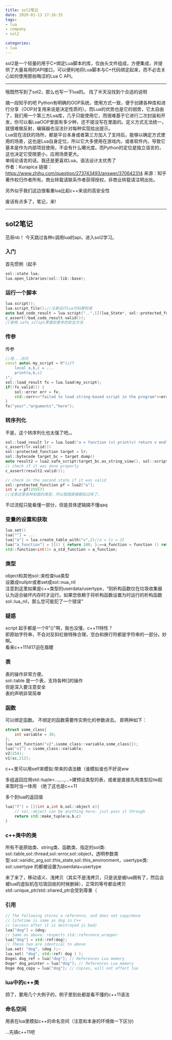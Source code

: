 ```yaml
---
title: sol2笔记
date: 2020-01-13 17:16:15
tags:
- lua
- company
- sol2

categories:
- lua
---
```


sol2是一个轻量的用于C+绑定Lua脚本的库，仅由头文件组成，方便集成，并提供了大量易用的API接口，可以便利地将Lua脚本与C+代码绑定起来，而不必去关心如何使用那些晦涩的Lua C API。
<!--more-->

---
哦既然写到了sol2，那么也写一下lua的。
找了半天没找到个合适的说明

摘一段知乎的吧
    Python有明确的OOP系统，使用方式一致，便于创建各种库和进行分享（OOP对复用来说是决定性质的）。而Lua的优势也是它的弱势，它太自由了，我们用一个第三方Lua库，几乎只能使用它，而很难基于它进行二次封装和开发，你可以看LuaOOP里面有多少种，还不提没写在里面的。定义方式无法统一，就很难做反射，编辑器也没法针对每种实现给出提示。  
    Lua现在活跃的场所，都是平台本身或者第三方加入了支持后，能够以确定方式使用的场景，这也是Lua自身定位，所以它大多使用在游戏内，或者软件内，导致它基本是作为内部项目使用，不会有什么曝光度。而Python的定位是独立语言的，这也决定它受限更小，应用场景更大。  
    单纯论语言的话，我还是更喜欢Lua，语法设计太优秀了  
    作者：Kurapica
    链接：https://www.zhihu.com/question/273743493/answer/370642314
    来源：知乎
    著作权归作者所有。商业转载请联系作者获得授权，非商业转载请注明出处。

另外似乎我们这边很看重lua比起c++来说的高安全性

废话有点多了，笔记，来!

---

## sol2笔记
范哥nb！
今天跳过各种c调用lua的api，进入sol2学习。
### 入门
首先惯例（起手
```c++
sol::state lua;
lua.open_libraries(sol::lib::base);
```
### 运行一个脚本
```c++
lua.script();
lua.script_file();//注意运行lua代码要检查
auto bad_code_result = lua.script("..",[](lua_State*, sol::protected_function_result pfr)
c_assert(!bad_code_result.valid());
//使用.safe_script来看到更多的安全方法
```
### 传参
传参

```c++
//用...访问
const auto& my_script = R"(//?
    local a,b,c = ... 
    print(a,b,c)
)";
sol::load_result fx = lua.load(my_script);
if(!fx.valid()) {
    sol::error err = fx;
    std::cerr<<"failed to load string-based script in the program"<<err.what()<<std::endl;
}
fx("your","arguments","here");
```

### 转序列化
不是，这个转序列化也太强了吧。。
```c++
sol::load_result lr = lua.load("a = function (v) print(v) return v end");
c_assert(lr.valid())
sol::protected_function target = lr;
sol::bytecode target_bc = target.dump()
auto result2 = lua2.safe_script(target_bc.as_string_view(), sol::script_pass_on_error);
// check if it was done properly
c_assert(result2.valid());

// check in the second state if it was valid
sol::protected_function pf = lua2["a"];
int v = pf(25557)
//注意这里各种前面的类型，所以我就直接都贴过来了。
```
不过流程只能看懂一部分，但是具体逻辑搞不懂qaq

### 变量的设置和获取
```c++
lua.set()
lua[""] = ...
lua["a"] = lua.create_table_with("v",2)//a = {v = 2}
lua["a_function"] = []() { return 100; };==a_function = function () return 100 end,
std::function<int()> a_std_function = a_function;
```
### 类型
object和其他sol::来检查lua类型  
设置成nullptr或者set成sol::nua_nil  
注意到这里如果是c++类型的userdata/usertype，“则析构函数仅在垃圾收集器认为适合破坏内存时才运行。如果您依赖于将析构函数设置为时运行的析构函数sol::lua_nil，那么您可能犯了一个错误"

### 疑惑
script 起手都是一个R"()"啊，我也没懂，c++11特性？  
即原始字符串，不会对反斜杠做特殊合理，空白和换行符都是字符串的一部分。妙啊。  
看来c++111417迫在眉睫

### 表
表的操作非常方便。  
sol::table 是一个表，支持各种[]的操作  
但是深入要注意安全  
表的声明非常简单

### 函数
可以绑定函数。
不绑定的函数需要传实例化的参数进去。
即两种如下：
```c++
struct some_class{
    int variable = 30;
};
lua.set_function("v2",&some_class::variable,some_class{});
lua["v1"] = &some_class::variable;
v2(254);
v1(sc,212);
```
c++里可以用self来模拟:带来的语法糖（谁模拟谁也不好说ww

多组返回应用std::tuple<...,...,...>建预设类型的表，或者是直接先用类型后tie起来暂时当一体用
（绝了这也是c++11

多个到lua的返回值
```c++
lua["f"] = [](int a,int b,sol::object c){
    // sol::object can be anything here: just pass it through
    return std::make_tuple(a,b,c)
}
```

### c++类中的类
所有不是原始类、string类、函数类、指定的sol类: sol::table,sol::thread,sol::error,sol::object，透明参数类型:sol::varidic_arg,sol::this_state,sol::this_environment，usertype<T>类: sol::usertype
的都被设置为userdata+usertype

来了来了，移动语义、浅拷贝（其实不是浅拷贝，只是说是被lua拥有了，然后会被lua的虚拟机在垃圾回收的时候删掉），正常的等号都会拷贝
std::unique_ptr/std::shared_ptr会受到尊重（


### 引用
```c++
// The following stores a reference, and does not copy/move
// lifetime is same as dog in C++
// (access after it is destroyed is bad)
lua["dog"] = &dog;
// Same as above: respects std::reference_wrapper
lua["dog"] = std::ref(dog);
// These two are identical to above
lua.set( "dog", &dog );~
lua.set( "dog", std::ref( dog ) );
Doge& dog_ref = lua["dog"]; // References Lua memory
Doge* dog_pointer = lua["dog"]; // References Lua memory
Doge dog_copy = lua["dog"]; // Copies, will not affect lua
```

### lua中的c++类
鸽了，要用几个大例子的，例子里到处都是看不懂的c++11语法

### 命名空间
用表在lua里模拟c++的命名空间（注意和本身的环境做一下区分)

...先搞c++11吧
